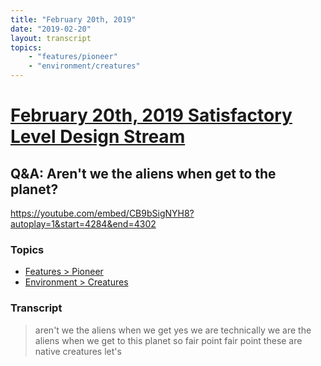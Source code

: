 ```yaml
---
title: "February 20th, 2019"
date: "2019-02-20"
layout: transcript
topics: 
    - "features/pioneer"
    - "environment/creatures"
---
```

# [February 20th, 2019 Satisfactory Level Design Stream](../2019-02-20.md)
## Q&A: Aren't we the aliens when get to the planet?
https://youtube.com/embed/CB9bSigNYH8?autoplay=1&start=4284&end=4302
### Topics
* [Features > Pioneer](../topics/features/pioneer.md)
* [Environment > Creatures](../topics/environment/creatures.md)

### Transcript

> aren't we the aliens when we get yes we
> are technically we are the aliens when
> we get to this planet so fair point fair
> point these are native creatures let's

